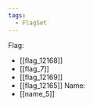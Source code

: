 ```yaml
---
tags:
  - FlagSet
---
```

Flag:
- [[flag_12168]]
- [[flag_7]]
- [[flag_12169]]
- [[flag_12165]]
Name:
- [[name_5]]
